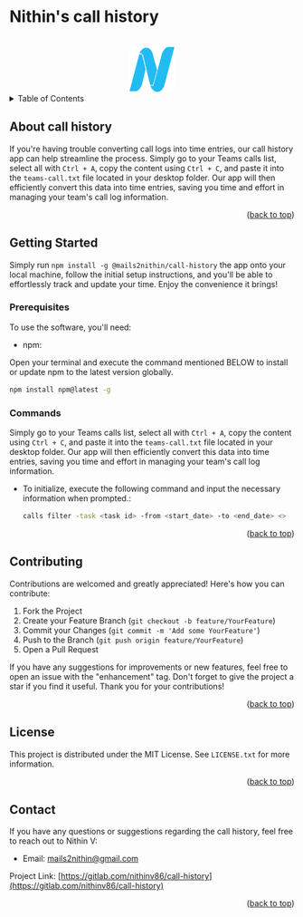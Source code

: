 # Nithin's call history

<a name="readme-top"></a>

<!-- PROJECT LOGO -->
<br />
<div align="center">
  <a href="https://gitlab.com/nithinv86/call-history">
    <img src="./favicon.png" alt="Logo" width="80" height="80">
  </a>
</div>

<!-- TABLE OF CONTENTS -->
<details>
  <summary>Table of Contents</summary>
  <ol>
    <li>
      <a href="#about-the-project">About </a>
    </li>
    <li>
      <a href="#getting-started">Getting Started</a>
      <ul>
        <li><a href="#prerequisites">Prerequisites</a></li>
        <!-- <li><a href="#installation">Installation</a></li> -->
        <li><a href="#commands">Commands</a></li>
      </ul>
    </li>
    <li><a href="#contributing">Contributing</a></li>
    <li><a href="#license">License</a></li>
    <li><a href="#contact">Contact</a></li>
  </ol>
</details>

<!-- ABOUT THE PROJECT -->

## About call history

If you're having trouble converting call logs into time entries, our call history app can help streamline the process. Simply go to your Teams calls list, select all with `Ctrl + A`, copy the content using `Ctrl + C`, and paste it into the `teams-call.txt` file located in your desktop folder. Our app will then efficiently convert this data into time entries, saving you time and effort in managing your team's call log information.

<p align="right">(<a href="#readme-top">back to top</a>)</p>

<!-- GETTING STARTED -->

## Getting Started

Simply run `npm install -g @mails2nithin/call-history` the app onto your local machine, follow the initial setup instructions, and you'll be able to effortlessly track and update your time. Enjoy the convenience it brings!

### Prerequisites

To use the software, you'll need:

- npm:

Open your terminal and execute the command mentioned BELOW to install or update npm to the latest version globally.

```sh
npm install npm@latest -g
```

### Commands

Simply go to your Teams calls list, select all with `Ctrl + A`, copy the content using `Ctrl + C`, and paste it into the `teams-call.txt` file located in your desktop folder. Our app will then efficiently convert this data into time entries, saving you time and effort in managing your team's call log information.

- To initialize, execute the following command and input the necessary information when prompted.:

  ```sh
  calls filter -task <task id> -from <start_date> -to <end_date> <>
  ```

<p align="right">(<a href="#readme-top">back to top</a>)</p>

<!-- CONTRIBUTING -->

## Contributing

Contributions are welcomed and greatly appreciated! Here's how you can contribute:

1. Fork the Project
2. Create your Feature Branch (`git checkout -b feature/YourFeature`)
3. Commit your Changes (`git commit -m 'Add some YourFeature'`)
4. Push to the Branch (`git push origin feature/YourFeature`)
5. Open a Pull Request

If you have any suggestions for improvements or new features, feel free to open an issue with the "enhancement" tag. Don't forget to give the project a star if you find it useful. Thank you for your contributions!

<p align="right">(<a href="#readme-top">back to top</a>)</p>

<!-- LICENSE -->

## License

This project is distributed under the MIT License. See `LICENSE.txt` for more information.

<p align="right">(<a href="#readme-top">back to top</a>)</p>

<!-- CONTACT -->

## Contact

If you have any questions or suggestions regarding the call history, feel free to reach out to Nithin V:

- Email: mails2nithin@gmail.com

Project Link: [https://gitlab.com/nithinv86/call-history](https://gitlab.com/nithinv86/call-history)

<p align="right">(<a href="#readme-top">back to top</a>)</p>
